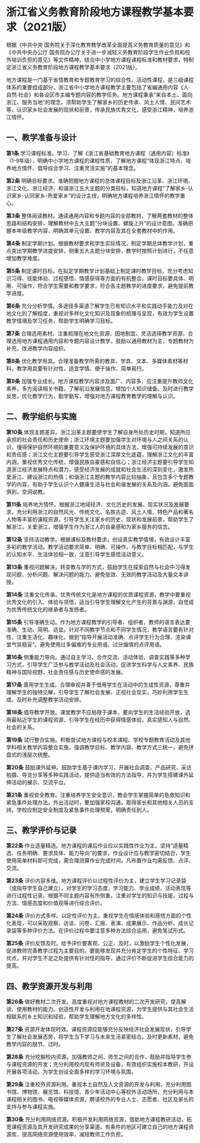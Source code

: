 # 浙江省义务教育阶段地方课程教学基本要求（2021版）

根据《中共中央 国务院关于深化教育教学改革全面提高义务教育质量的意见》和《中共中央办公厅 国务院办公厅关于进一步减轻义务教育阶段学生作业负担和校外培训负担的意见》等文件精神，结合中小学地方课程课程标准和教材要求，特制定浙江省义务教育阶段地方课程教学基本要求（2021版）。

地方课程是一门基于省情教育和专题教育学习的综合性、活动性课程，是三级课程体系的重要组成部分，浙江省中小学地方课程教学主要包括了省编通用内容《人·自然·社会》和各设区市主编专题内容的教学任务。地方课程秉承“来自本土、面向浙江、服务当地”的理念，须帮助学生了解家乡的历史传承、风土人情、民间艺术等，认识家乡社会发展的现状和前景，传承民族优秀文化，感受浙江精神，培养浙江情怀。

## 一、教学准备与设计

**第1条**  学习课程标准。学习、了解《浙江省基础教育地方课程（通用内容）标准》（1-9年级），明确中小学地方课程的课程性质，了解地方课程“体现浙江特点、培养地方情怀、倡导综合学习、注重灵活实施”的基本理念。 

**第2条**  明确目标要求。准确把握地方课程的总体课程目标及浙江沿革、浙江环境、浙江文化、浙江经济、和谐浙江五大主题的分类目标，知道地方课程“了解家乡-认识家乡-认同家乡-热爱家乡”的设计主线，明确地方课程培养浙江情怀的教学重心。

**第3条**  整体阅读教材。通读通用内容和专题内容的全部教材，了解两套教材的整体思路和结构安排，理解教材中五大主题“分块设置、螺旋上升”的设计意图。准确把握本年级教学内容，明确其单元设置、教学内容及其在全套教材中的作用。

**第4条**  制定学期计划。根据教材要求和学生实际情况，制定学期总体教学计划，重点突出学期教学进度安排，侧重五大主题分块安排，教学时按照计划进行，不任意增加教学难度。

**第5条**  制定课时目标。在拟定学期教学计划基础上制定课时教学目标，充分考虑知识习得、技能体验、过程感悟、情感获得等方面的有机整合。课时目标要具体、明晰、可操作，符合学生需要和教学要求，符合各主题教学的进度要求，避免提前教学进度。

**第6条**  充分分析学情。多途径多渠道了解学生已有知识水平和实践动手能力及对在地文化的了解程度，重视对多样化文化知识及现象的梳理与呈现，有效为学生设置教学情境及学习任务，帮助学生明确学习目标。

**第7条**  合理选用素材。注重梳理在地文化资源，因地制宜、灵活选择教学资源，合理选用地方课程通用内容和专题内容设计教学，鼓励以通用教材为主，专题教材为补充，改进教学内容组织。

**第8条**  优化教学用具。合理准备教学所需的教具、学具、文本、多媒体素材等材料，教学用具要有针对性，适宜学情、便于操作、简单易行。

**第9条**  加强专业成长。地方课程教学内容涉及面广、内容多，应注重提升教师文化素养，多方阅读相关书籍，了解前沿发展信息，增加个人知识储备。及时进行教学反思，优化教学行为，勤学勤写，增强对地方课程教育教学的理解与认识。

## 二、教学组织与实施

**第10条**  体现主题差异。浙江沿革主题要使学生了解自身所处历史时期，知道所应承担的社会责任和历史使命；浙江环境主题要加强学生对环境与人之间关系的认识，懂得保护自然环境的重要意义及保护环境的具体方法，增强可持续发展的意识和责任感；浙江文化主题要引导学生感受浙江深厚文化底蕴，理解浙江文化的丰富内涵，重视优秀文化传统，增强民族自豪感和自信心；浙江经济主题要引导学生知道浙江经济发展特点和潜力，感受经济发展的成就和社会生活的深刻变化，激发热爱浙江、建设浙江的热情；和谐浙江主题的教学内容比较抽象，且包含多个专题教学的内容，有助于学生认识个人健康生活与社会和谐发展的关系及内涵。避免面面俱到，空洞说教。

**第11条**  培养地方情怀。根据浙江地域经济、文化历史的发展、现实状况及发展要求，充分利用浙江的自然风光、传统文化、名胜古迹、风土人情、特色产品和著名人物等丰富的课程资源，引导学生关注家乡的历史、现状和发展前景，帮助学生了解浙江，关爱浙江，增强学生作为浙江人的自豪感和为家乡服务的信念。

**第12条**  坚持活动教学。根据课标及教材要求，创设真实教学情境，有效设计丰富多彩的教学活动。教学活动要求简单、明确、可操作，与教学目标相匹配，与学生的认知水平、生活体验相一致，注意引导学生感悟活动意义。

**第13条**  重视问题解决。转变教与学的方式，鼓励学生在探索自然与社会中习得发现问题、分析问题、解决问题的能力。避免低效、无效的教学活动及大量文本讲授。

**第14条**  注重文化传承。优秀传统文化是地方课程的优质课程资源，教学中要重视优秀文化的引入、体验与领悟，适当引导学生理解文化产生的背景与渊源，自觉成为优秀传统文化的继承者与发扬者。

**第15条**  引导准确生动。作为地方课程教学的引导者、组织者，教师的语言表达要准确、生动、简明、适宜。针对不同教学节点和不同学生情况，教学语言要有针对性，注重生活化、趣味化，做到“指导开展活动准确、点评学生行为合理、渲染课堂气氛稳妥”。避免使用过多偏难的专业用语、过分煽情的点评用语。

**第16条**  侧重能力导向。通过自主学习、合作交流、活动体验、调查实践等多种学习方式，引导学生广泛参与教学活动及社会活动，促进学生科学与人文素养、民族精神与国际视野、社会责任感与历史使命感的发展。

**第17条**  善用学生生成。合理审视并善于借用学生在活动中的生成性资源，尊重并理解学生的独特见解，引导学生了解社会发展、正视社会现实，巧妙利用学生生成，及时补充调整教学活动安排。

**第18条**  倡导教学开放。课堂教学不应局限于课本，要向学生的生活经验开放，选用最贴近学生的课程资源，引导学生在经历中获得情感体验，真实感知人与自然、社会的关系。

**第19条**  试行整合实施。积极尝试地方课程与校本课程、学校专题教育活动及其他学科相关教学内容整合实施，强调教学目标、教学内容、教学方式三统一，避免拼盘式的浅层次统整。

**第20条**  鼓励课外延伸。鼓励学生基于课内学习，开展社会调查、产品研究、采访拍摄、导览分享等多种实践活动，提供适当有效的方法指导，并为学生搭建课外延伸活动的展示、交流平台。

**第21条**  重视安全教育。注重培养学生安全意识，教会学生掌握简单的急救知识和紧急事件处理办法。外出活动时，要加强家校沟通，取得家长和其他相关人员的支持。学校应制定安全制度及紧急事件处理预案，明确责任到人。

## 三、教学评价与记录

**第22条**  作业适量精选。地方课程的课后作业应以实践性作业为主，坚持“适量精选、任务明确、要求具体、能力导向”的要求，作业设计应与教学密切结合，学生使用简单材料即可完成，需合理测算作业完成时间。凡布置作业均需反馈、点评、交流。

**第23条**  评价内容多维。地方课程评价以过程性评价为主，建立学生学习记录袋（或指导学生自己建立），对学生的学习态度，学习能力、学业成绩，活动表现等进行过程性记录。根据不同主题内容有所侧重，注重对学生的知识与技能、过程与方法、情感态度和价值观等进行综合评价。

**第24条**  评价方式多样。以定性评价为主，重视学生在情感体验和感悟方面的个性化表现，可以采取观察、访谈、问卷、汇报、表演、成果展示、作品分析、成长记录袋等多种评价方法。在评价过程中要注意多种方法综合运用，避免笔试形式。

**第25条**  评价反馈及时。给予评价要客观、公正、及时，以激励学生个性化发展，促进教师完善教学过程为主要目的。要能够发现并充分肯定学生的个性特征、学习优点，并对学生不足之处提供有针对性的指导，通过评价不断促进学生综合能力的提高。

## 四、教学资源开发与利用

**第26条**  做好教材二次开发。高度重视对地方课程教材的二次开发研究，提高解读、使用教材的能力。创造性开发与利用在地课程资源，为学生提供与其社会生活相联系的乡土知识和经验，帮助学生理解地方文化的多样性。

**第27条**  资源开发体现时效。课程资源应能够充分反映经济社会发展现状，引导学生了解社会发展态势，将学生当下学习与未来生活紧密结合。及时更新素材，避免教学内容的脱节、过时。

**第28条**  充分挖掘校内资源。加强教师之间、师生之间的合作，鼓励并指导学生参与课程资源的开发；充分利用校内现有师资及设备，有效组织实施校本教研，开设开展各项活动，为学生创设全面多样的学习环境与氛围。

**第29条**  注重校外资源利用。重视本土自然及人文资源的开发与利用，充分利用图书馆、博物馆、展览馆、科技馆、青少年活动中心等校外活动场所，充分利用与本课程相关的图书、电视等媒体资源，聘请校外的专业人士、志愿者、社区及家长的支持与参与课程实施。

**第30条**  充分利用网络资源。积极开发利用网络资源，借助地方课程教研活动，拓宽课程资源及其开发研究成果的分享渠道。有条件的地区可建立自己的地方课程资源库，提高网络资源使用效率，减轻教师工作负担。